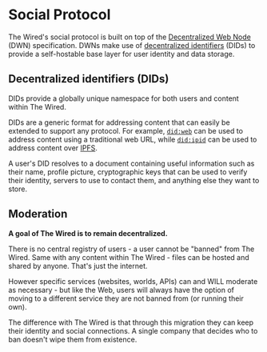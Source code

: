 # Social Protocol

The Wired's social protocol is built on top of the [Decentralized Web Node](https://identity.foundation/decentralized-web-node/spec/) (DWN) specification.
DWNs make use of [decentralized identifiers](https://en.wikipedia.org/wiki/Decentralized_identifier) (DIDs) to provide a self-hostable base layer for user identity and data storage.

## Decentralized identifiers (DIDs)

DIDs provide a globally unique namespace for both users and content within The Wired.

DIDs are a generic format for addressing content that can easily be extended to support any protocol.
For example, [`did:web`](https://w3c-ccg.github.io/did-method-web/) can be used to address content using a traditional web URL,
while [`did:ipid`](https://did-ipid.github.io/ipid-did-method/) can be used to address content over [IPFS](https://docs.ipfs.tech/).

A user's DID resolves to a document containing useful information such as their name, profile picture,
cryptographic keys that can be used to verify their identity, servers to use to contact them, and anything else they want to store.

## Moderation

**A goal of The Wired is to remain decentralized.**

There is no central registry of users - a user cannot be "banned" from The Wired.
Same with any content within The Wired - files can be hosted and shared by anyone.
That's just the internet.

However specific services (websites, worlds, APIs) can and WILL moderate as necessary -
but like the Web, users will always have the option of moving to a different service they are not banned from (or running their own).

The difference with The Wired is that through this migration they can keep their identity and social connections.
A single company that decides who to ban doesn't wipe them from existence.
